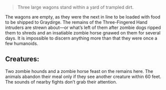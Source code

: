 >Three large wagons stand within a yard of trampled dirt.

The wagons are empty, as they were the next in line to be loaded with food to be shipped to Graydirge. The remains of the Three-Fingered Hand intruders are strewn about—or what’s left of them after zombie dogs ripped them to shreds and an insatiable zombie horse gnawed on them for several days. It is impossible to discern anything more than that they were once a few humanoids.

## Creatures:
Two zombie hounds and a zombie horse feast on the remains here. The animals abandon their meal only if they see another creature within 60 feet. The sounds of nearby fights don’t grab their attention.